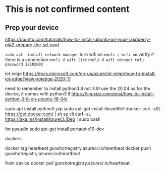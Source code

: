 # This is not confirmed content 
## Prep your device
https://ubuntu.com/tutorials/how-to-install-ubuntu-on-your-raspberry-pi#2-prepare-the-sd-card

```sudo apt  install network-manager```
turn wifi on
```nmcli r wifi on```
verify if there is a connection
```nmcli d wifi list```
```nmcli d wifi connect tofu password 22102003```

iot edge
https://docs.microsoft.com/en-us/azure/iot-edge/how-to-install-iot-edge?view=iotedge-2020-11

need to remember to install python3.8 not 3.9!
use the 20.04 os for the device, it comes with python3.8
https://linuxize.com/post/how-to-install-python-3-8-on-ubuntu-18-04/

sudo apt install python3-pip
sudo apt-get install libsndfile1
docker:
curl -sSL https://get.docker.com/ | sh
az cli
curl -sL https://aka.ms/InstallAzureCLIDeb | sudo bash


for pyaudio
sudo apt-get install portaudio19-dev

dockers

docker tag heartbeat gunshotregistry.azurecr.io/heartbeat
docker push gunshotregistry.azurecr.io/heartbeat

from device
docker pull gunshotregistry.azurecr.io/heartbeat
